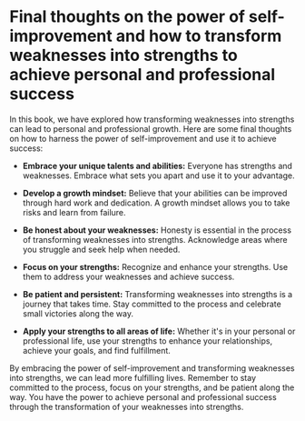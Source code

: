 Final thoughts on the power of self-improvement and how to transform weaknesses into strengths to achieve personal and professional success
=======================================================================================================================================================

In this book, we have explored how transforming weaknesses into strengths can lead to personal and professional growth. Here are some final thoughts on how to harness the power of self-improvement and use it to achieve success:

* **Embrace your unique talents and abilities:** Everyone has strengths and weaknesses. Embrace what sets you apart and use it to your advantage.

* **Develop a growth mindset:** Believe that your abilities can be improved through hard work and dedication. A growth mindset allows you to take risks and learn from failure.

* **Be honest about your weaknesses:** Honesty is essential in the process of transforming weaknesses into strengths. Acknowledge areas where you struggle and seek help when needed.

* **Focus on your strengths:** Recognize and enhance your strengths. Use them to address your weaknesses and achieve success.

* **Be patient and persistent:** Transforming weaknesses into strengths is a journey that takes time. Stay committed to the process and celebrate small victories along the way.

* **Apply your strengths to all areas of life:** Whether it's in your personal or professional life, use your strengths to enhance your relationships, achieve your goals, and find fulfillment.

By embracing the power of self-improvement and transforming weaknesses into strengths, we can lead more fulfilling lives. Remember to stay committed to the process, focus on your strengths, and be patient along the way. You have the power to achieve personal and professional success through the transformation of your weaknesses into strengths.
